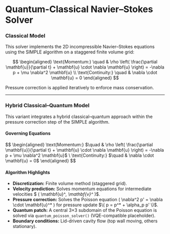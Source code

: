 #  Quantum-Classical Navier–Stokes Solver

###  Classical Model

This solver implements the 2D incompressible Navier–Stokes equations using the SIMPLE algorithm on a staggered finite volume grid:

$$
\begin{aligned}
\text{Momentum:} \quad & \rho \left( \frac{\partial \mathbf{u}}{\partial t} + \mathbf{u} \cdot \nabla \mathbf{u} \right) = -\nabla p + \mu \nabla^2 \mathbf{u} \\
\text{Continuity:} \quad & \nabla \cdot \mathbf{u} = 0
\end{aligned}
$$

Pressure correction is applied iteratively to enforce mass conservation.

---

###  Hybrid Classical–Quantum Model

This variant integrates a hybrid classical–quantum approach within the pressure correction step of the SIMPLE algorithm.

#### Governing Equations

$$
\begin{aligned}
\text{Momentum:} $\quad & \rho \left( \frac{\partial \mathbf{u}}{\partial t} + \mathbf{u} \cdot \nabla \mathbf{u} \right) = -\nabla p + \mu \nabla^2 \mathbf{u}$ \\
\text{Continuity:} $\quad & \nabla \cdot \mathbf{u} = 0$
\end{aligned}
$$

#### Algorithm Highlights

- **Discretization:** Finite volume method (staggered grid).
- **Velocity prediction:** Solves momentum equations for intermediate velocities $ \( \mathbf{u}^*, \mathbf{v}^* \)$.
- **Pressure correction:** Solves the Poisson equation \( \nabla^2 p' = \nabla \cdot \mathbf{u}^* \) for pressure update $\( p = p^* + \alpha_p p' \)$.
- **Quantum patch:** A central 3×3 subdomain of the Poisson equation is solved via `quantum_poisson_solver()` (VQE-compatible placeholder).
- **Boundary conditions:** Lid-driven cavity flow (top wall moving, others stationary).

